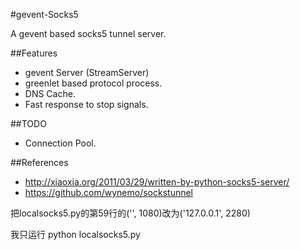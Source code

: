 #gevent-Socks5

A gevent based socks5 tunnel server.

##Features
* gevent Server (StreamServer)
* greenlet based protocol process.
* DNS Cache.
* Fast response to stop signals.

##TODO
* Connection Pool.

##References
* http://xiaoxia.org/2011/03/29/written-by-python-socks5-server/
* https://github.com/wynemo/sockstunnel
<p>把localsocks5.py的第59行的('', 1080)改为('127.0.0.1', 2280)
<p>我只运行 python localsocks5.py
